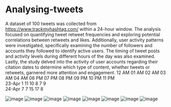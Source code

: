 # Analysing-tweets
A dataset of 100 tweets was collected from https://www.trackmyhashtag.com/ within a 24-hour window. The analysis focused on quantifying tweet retweet frequencies and exploring potential correlations between retweets and likes. Additionally, user activity patterns were investigated, specifically examining the number of followers and accounts they followed to identify active users. The timing of tweet posts and activity levels during different hours of the day was also examined. Lastly, the study delved into the activity of user accounts regarding their citation dates to determine which type of content, whether tweets or retweets, garnered more attention and engagement.
        12 AM	01 AM	02 AM	03 AM	04 AM	06 PM	07 PM	08 PM	09 PM	10 PM	11 PM	
23-Apr						                      1	    11	  10	  8	    7	    9	
24-Apr	  7      7	  15	  17	  8							

![image](https://github.com/Jnani-222/Analysing-tweets/assets/87640995/c0348b12-dfdb-473a-9a40-1cee3a7b0b80)
![image](https://github.com/Jnani-222/Analysing-tweets/assets/87640995/947e520f-a79b-4c6d-8ee3-e85a444587b7)
![image](https://github.com/Jnani-222/Analysing-tweets/assets/87640995/70872577-73fd-4350-983b-6b74743c95d9)
![image](https://github.com/Jnani-222/Analysing-tweets/assets/87640995/0b6059cf-3caa-4432-9a3c-11393a602e89)
![image](https://github.com/Jnani-222/Analysing-tweets/assets/87640995/aa24069b-6462-4400-b166-2069df283e0c)
![image](https://github.com/Jnani-222/Analysing-tweets/assets/87640995/ae5c976d-a16a-493f-aede-01df760f6a92)
![image](https://github.com/Jnani-222/Analysing-tweets/assets/87640995/ff46fdae-c9c3-4ce3-bd10-7d1d11a77e7d)
![image](https://github.com/Jnani-222/Analysing-tweets/assets/87640995/489d4239-0141-4eac-a4ec-573897edeaba)







